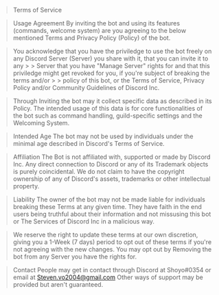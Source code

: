 > Terms of Service

> Usage Agreement
> By inviting the bot and using its features (commands, welcome system) are you agreeing to the below mentioned Terms and Privacy Policy (Policy) of the bot.

> You acknowledge that you have the priviledge to use the bot freely on any Discord Server (Server) you share with it, that you can invite it to any > > Server that you have "Manage Server" rights for and that this priviledge might get revoked for you, if you're subject of breaking the terms and/or >  > policy of this bot, or the Terms of Service, Privacy Policy and/or Community Guidelines of Discord Inc.

> Through Inviting the bot may it collect specific data as described in its Policy.
> The intended usage of this data is for core functionalities of the bot such as command handling, guild-specific settings and the Welcoming System.

> Intended Age
> The bot may not be used by individuals under the minimal age described in Discord's Terms of Service.

> Affiliation
> The Bot is not affiliated with, supported or made by Discord Inc.
> Any direct connection to Discord or any of its Trademark objects is purely coincidental. We do not claim to have the copyright ownership of any of Discord's assets, trademarks or other intellectual property.

> Liability
> The owner of the bot may not be made liable for individuals breaking these Terms at any given time.
> They have faith in the end users being truthful about their information and not missusing this bot or The Services of Discord Inc in a malicious way.

> We reserve the right to update these terms at our own discretion, giving you a 1-Week (7 days) period to opt out of these terms if you're not agreeing with the new changes.
> You may opt out by Removing the bot from any Server you have the rights for.

> Contact
> People may get in contact through Discord at Shoyo#0354 or email at Steven.vo2004@gmail.com
> Other ways of support may be provided but aren't guaranteed.
